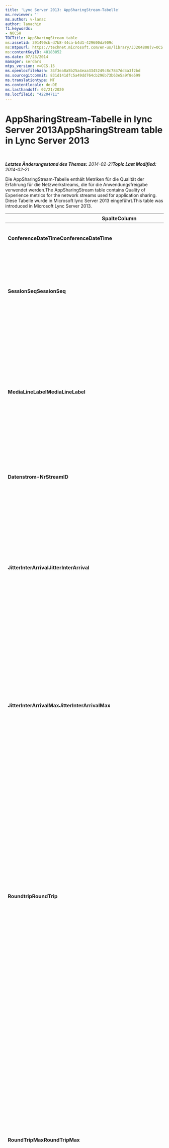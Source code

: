 ```yaml
---
title: 'Lync Server 2013: AppSharingStream-Tabelle'
ms.reviewer: ''
ms.author: v-lanac
author: lanachin
f1.keywords:
- NOCSH
TOCTitle: AppSharingStream table
ms:assetid: 391490cb-d7b8-44ca-b4d1-429600da909c
ms:mtpsurl: https://technet.microsoft.com/en-us/library/JJ204808(v=OCS.15)
ms:contentKeyID: 48183852
ms.date: 07/23/2014
manager: serdars
mtps_version: v=OCS.15
ms.openlocfilehash: 34f3ea8a5b25a4eaa3345249c8c7847dd4a3f2bd
ms.sourcegitcommit: 831d141dfc5a49dd764cb296b73b63e5a9f8e599
ms.translationtype: MT
ms.contentlocale: de-DE
ms.lasthandoff: 02/21/2020
ms.locfileid: "42204711"
---
```

<div data-xmlns="http://www.w3.org/1999/xhtml">

<div class="topic" data-xmlns="http://www.w3.org/1999/xhtml" data-msxsl="urn:schemas-microsoft-com:xslt" data-cs="https://msdn.microsoft.com/">

<div data-asp="https://msdn2.microsoft.com/asp">

# <a name="appsharingstream-table-in-lync-server-2013"></a><span data-ttu-id="58acc-102">AppSharingStream-Tabelle in lync Server 2013</span><span class="sxs-lookup"><span data-stu-id="58acc-102">AppSharingStream table in Lync Server 2013</span></span>

</div>

<div id="mainSection">

<div id="mainBody">

<span> </span>

<span data-ttu-id="58acc-103">_**Letztes Änderungsstand des Themas:** 2014-02-21_</span><span class="sxs-lookup"><span data-stu-id="58acc-103">_**Topic Last Modified:** 2014-02-21_</span></span>

<span data-ttu-id="58acc-104">Die AppSharingStream-Tabelle enthält Metriken für die Qualität der Erfahrung für die Netzwerkstreams, die für die Anwendungsfreigabe verwendet werden.</span><span class="sxs-lookup"><span data-stu-id="58acc-104">The AppSharingStream table contains Quality of Experience metrics for the network streams used for application sharing.</span></span> <span data-ttu-id="58acc-105">Diese Tabelle wurde in Microsoft lync Server 2013 eingeführt.</span><span class="sxs-lookup"><span data-stu-id="58acc-105">This table was introduced in Microsoft Lync Server 2013.</span></span>


<table>
<colgroup>
<col style="width: 25%" />
<col style="width: 25%" />
<col style="width: 25%" />
<col style="width: 25%" />
</colgroup>
<thead>
<tr class="header">
<th><span data-ttu-id="58acc-106"><strong>Spalte</strong></span><span class="sxs-lookup"><span data-stu-id="58acc-106"><strong>Column</strong></span></span></th>
<th><span data-ttu-id="58acc-107"><strong>Datentyp</strong></span><span class="sxs-lookup"><span data-stu-id="58acc-107"><strong>Data Type</strong></span></span></th>
<th><span data-ttu-id="58acc-108"><strong>Schlüssel/Index</strong></span><span class="sxs-lookup"><span data-stu-id="58acc-108"><strong>Key/Index</strong></span></span></th>
<th><span data-ttu-id="58acc-109"><strong>Details</strong></span><span class="sxs-lookup"><span data-stu-id="58acc-109"><strong>Details</strong></span></span></th>
</tr>
</thead>
<tbody>
<tr class="odd">
<td><p><span data-ttu-id="58acc-110"><strong>ConferenceDateTime</strong></span><span class="sxs-lookup"><span data-stu-id="58acc-110"><strong>ConferenceDateTime</strong></span></span></p></td>
<td><p><span data-ttu-id="58acc-111">dateTime</span><span class="sxs-lookup"><span data-stu-id="58acc-111">dateTime</span></span></p></td>
<td><p><span data-ttu-id="58acc-112">Primär, Fremd</span><span class="sxs-lookup"><span data-stu-id="58acc-112">Primary, Foreign</span></span></p></td>
<td><p><span data-ttu-id="58acc-113">Datum und Uhrzeit des Sitzungsbeginns.</span><span class="sxs-lookup"><span data-stu-id="58acc-113">Date and time that the session started.</span></span></p></td>
</tr>
<tr class="even">
<td><p><span data-ttu-id="58acc-114"><strong>SessionSeq</strong></span><span class="sxs-lookup"><span data-stu-id="58acc-114"><strong>SessionSeq</strong></span></span></p></td>
<td><p><span data-ttu-id="58acc-115">int</span><span class="sxs-lookup"><span data-stu-id="58acc-115">int</span></span></p></td>
<td><p><span data-ttu-id="58acc-116">Primary, Foreign</span><span class="sxs-lookup"><span data-stu-id="58acc-116">Primary, Foreign</span></span></p></td>
<td><p><span data-ttu-id="58acc-117">Sequenzielle ID, anhand der zwischen Sitzungen unterschieden wird, die an denselben Tag und zur derselben Uhrzeit gestartet wurden.</span><span class="sxs-lookup"><span data-stu-id="58acc-117">Sequential identifier used to distinguish between sessions that started on the same date and at the same time.</span></span></p></td>
</tr>
<tr class="odd">
<td><p><span data-ttu-id="58acc-118"><strong>MediaLineLabel</strong></span><span class="sxs-lookup"><span data-stu-id="58acc-118"><strong>MediaLineLabel</strong></span></span></p></td>
<td><p><span data-ttu-id="58acc-119">tinyint</span><span class="sxs-lookup"><span data-stu-id="58acc-119">tinyint</span></span></p></td>
<td><p><span data-ttu-id="58acc-120">Primär, Fremd</span><span class="sxs-lookup"><span data-stu-id="58acc-120">Primary, Foreign</span></span></p></td>
<td><p><span data-ttu-id="58acc-p102">Stellt den Videozeilentyp dar, der bei dem Anruf verwendet wurde. Gültige Werte sind:</span><span class="sxs-lookup"><span data-stu-id="58acc-p102">Represents the type of video line used in the call. Allowed values are:</span></span></p>
<ul>
<li><p><span data-ttu-id="58acc-123">0 – Audio</span><span class="sxs-lookup"><span data-stu-id="58acc-123">0 – Audio</span></span></p></li>
<li><p><span data-ttu-id="58acc-124">1 – Video</span><span class="sxs-lookup"><span data-stu-id="58acc-124">1 – Video</span></span></p></li>
<li><p><span data-ttu-id="58acc-125">2 -- Panoramavideo</span><span class="sxs-lookup"><span data-stu-id="58acc-125">2 – Panoramic video</span></span></p></li>
<li><p><span data-ttu-id="58acc-126">3 – Anwendungs-/Desktop Freigabe</span><span class="sxs-lookup"><span data-stu-id="58acc-126">3 –Application/Desktop Sharing</span></span></p></li>
</ul></td>
</tr>
<tr class="even">
<td><p><span data-ttu-id="58acc-127"><strong>Datenstrom-Nr</strong></span><span class="sxs-lookup"><span data-stu-id="58acc-127"><strong>StreamID</strong></span></span></p></td>
<td><p><span data-ttu-id="58acc-128">int</span><span class="sxs-lookup"><span data-stu-id="58acc-128">int</span></span></p></td>
<td><p><span data-ttu-id="58acc-129">Primary</span><span class="sxs-lookup"><span data-stu-id="58acc-129">Primary</span></span></p></td>
<td><p><span data-ttu-id="58acc-130">Eindeutige ID des Anwendungsfreigabe-Datenstroms.</span><span class="sxs-lookup"><span data-stu-id="58acc-130">Unique identifier of the application sharing stream.</span></span></p></td>
</tr>
<tr class="odd">
<td><p><span data-ttu-id="58acc-131"><strong>JitterInterArrival</strong></span><span class="sxs-lookup"><span data-stu-id="58acc-131"><strong>JitterInterArrival</strong></span></span></p></td>
<td><p><span data-ttu-id="58acc-132">int</span><span class="sxs-lookup"><span data-stu-id="58acc-132">int</span></span></p></td>
<td></td>
<td><p><span data-ttu-id="58acc-133">Der durchschnittliche Jitter, der zwischen dem Eintreffen von RTP-Paketen ermittelt wurde.</span><span class="sxs-lookup"><span data-stu-id="58acc-133">Average jitter detected between RTP packet arrivals.</span></span> <span data-ttu-id="58acc-134">(Jitter ist ein Maß für die &quot;Zittern&quot; eines Aufrufs.) Hohe Jitter-Werte werden normalerweise durch Überlastung oder einen überladenen Medienserver verursacht und führen zu verzerrten oder verlorenen Audiodaten.</span><span class="sxs-lookup"><span data-stu-id="58acc-134">(Jitter is a measure of the &quot;shakiness&quot; of a call.) High jitter values are typically caused by congestion or an overloaded media server, and result in distorted or lost audio.</span></span></p></td>
</tr>
<tr class="even">
<td><p><span data-ttu-id="58acc-135"><strong>JitterInterArrivalMax</strong></span><span class="sxs-lookup"><span data-stu-id="58acc-135"><strong>JitterInterArrivalMax</strong></span></span></p></td>
<td><p><span data-ttu-id="58acc-136">int</span><span class="sxs-lookup"><span data-stu-id="58acc-136">int</span></span></p></td>
<td></td>
<td><p><span data-ttu-id="58acc-137">Der maximale Jitter, der zwischen dem Eintreffen von RTP-Paketen ermittelt wurde.</span><span class="sxs-lookup"><span data-stu-id="58acc-137">Maximum jitter detected between RTP packet arrivals.</span></span> <span data-ttu-id="58acc-138">(Jitter ist ein Maß für die &quot;Zittern&quot; eines Aufrufs.) Hohe Jitter-Werte werden normalerweise durch Überlastung oder einen überladenen Medienserver verursacht und führen zu verzerrten oder verlorenen Audiodaten.</span><span class="sxs-lookup"><span data-stu-id="58acc-138">(Jitter is a measure of the &quot;shakiness&quot; of a call.) High jitter values are typically caused by congestion or an overloaded media server, and result in distorted or lost audio.</span></span></p></td>
</tr>
<tr class="odd">
<td><p><span data-ttu-id="58acc-139"><strong>Roundtrip</strong></span><span class="sxs-lookup"><span data-stu-id="58acc-139"><strong>RoundTrip</strong></span></span></p></td>
<td><p><span data-ttu-id="58acc-140">int</span><span class="sxs-lookup"><span data-stu-id="58acc-140">int</span></span></p></td>
<td></td>
<td><p><span data-ttu-id="58acc-p105">Die durchschnittliche Zeit (in Millisekunden), die ein RTP-Paket (Real-Time Transport-Protokoll) benötigt, um zu einem anderen Endpunkt und wieder zurück zu gelangen. Eine Roundtripzeit von 200 ms oder weniger gilt als akzeptable Qualität.</span><span class="sxs-lookup"><span data-stu-id="58acc-p105">Average amount of (in milliseconds) required for a Real-Time Transport Protocol packet to travel to another endpoint and then back. Round-trip times of 200 milliseconds or less are considered of acceptable quality.</span></span></p>
<p><span data-ttu-id="58acc-p106">Hohe Roundtripwerte können durch internationale Anrufweiterleitung, eine falsche Routing konfiguration oder einen überlasteten Medienserver verursacht werden. Sie führen zu Problemen bei bidirektionalen Echtzeit-Audiounterhaltungen.</span><span class="sxs-lookup"><span data-stu-id="58acc-p106">High round-trip values can be caused by international call routing; a routing misconfiguration; or an overloaded media server. High round-trip times result in difficulties with two-way, real-time audio conversations.</span></span></p></td>
</tr>
<tr class="even">
<td><p><span data-ttu-id="58acc-145"><strong>RoundTripMax</strong></span><span class="sxs-lookup"><span data-stu-id="58acc-145"><strong>RoundTripMax</strong></span></span></p></td>
<td><p><span data-ttu-id="58acc-146">int</span><span class="sxs-lookup"><span data-stu-id="58acc-146">int</span></span></p></td>
<td></td>
<td><p><span data-ttu-id="58acc-p107">Die maximale Zeit (in Millisekunden), die ein RTP-Paket (Real-Time Transport Protocol) benötigt, um zu einem anderen Endpunkt und wieder zurück zu gelangen. Eine Roundtripzeit von 200 ms oder weniger gilt als akzeptable Qualität.</span><span class="sxs-lookup"><span data-stu-id="58acc-p107">Maximum amount of (in milliseconds) required for a Real-Time Transport Protocol packet to travel to another endpoint and then back. Round-trip times of 200 milliseconds or less are considered of acceptable quality.</span></span></p>
<p><span data-ttu-id="58acc-p108">Hohe Roundtripwerte können durch internationale Anrufweiterleitung, eine falsche Routingkonfiguration oder einen überlasteten Medienserver verursacht werden. Sie führen zu Problemen bei bidirektionalen Echtzeit-Audiounterhaltungen.</span><span class="sxs-lookup"><span data-stu-id="58acc-p108">High round-trip values can be caused by international call routing; a routing misconfiguration; or an overloaded media server. High round-trip times result in difficulties with two-way, real-time audio conversations.</span></span></p></td>
</tr>
<tr class="odd">
<td><p><span data-ttu-id="58acc-151"><strong>PacketLossRate</strong></span><span class="sxs-lookup"><span data-stu-id="58acc-151"><strong>PacketLossRate</strong></span></span></p></td>
<td><p><span data-ttu-id="58acc-152">Gleitkommazahl</span><span class="sxs-lookup"><span data-stu-id="58acc-152">float</span></span></p></td>
<td></td>
<td><p><span data-ttu-id="58acc-p109">Die durchschnittliche Rate an RTP-Paketverlusten (Real-Time Transport-Protokoll; ein Protokoll für die Übertragung von Audio und Video über das Internet). Zu Paketverlusten kommt es, wenn RTP-Pakete ihr Ziel nicht erreichen. Hohe Verlustraten werden allgemein durch Überlastung, zu geringe Bandbreite, Funknetzüberlastung oder -interferenzen oder durch einen überlasteten Medienserver verursacht. Paketverluste führen in der Regel zu verzerrter oder unterbrochener Sprachübertragung.</span><span class="sxs-lookup"><span data-stu-id="58acc-p109">Average rate of Real-Time Transport Protocol (RTP) packet loss. (Packet loss occurs when RTP packets, a protocol used for transmitting audio and video across the Internet, failed to reach their destination.) High loss rates are generally caused by congestion; lack of bandwidth; wireless congestion or interference; or an overloaded media server. Packet loss typically results in distorted or lost audio.</span></span></p></td>
</tr>
<tr class="even">
<td><p><span data-ttu-id="58acc-156"><strong>PacketLossRateMax</strong></span><span class="sxs-lookup"><span data-stu-id="58acc-156"><strong>PacketLossRateMax</strong></span></span></p></td>
<td><p><span data-ttu-id="58acc-157">Gleitkommazahl</span><span class="sxs-lookup"><span data-stu-id="58acc-157">float</span></span></p></td>
<td></td>
<td><p><span data-ttu-id="58acc-p110">Die maximale Rate an RTP-Paketverlusten (Real-Time Transport-Protokoll). Zu Paketverlusten kommt es, wenn RTP-Pakete ihr Ziel nicht erreichen. Hohe Verlustraten werden allgemein durch Überlastung, zu geringe Bandbreite, Funknetzüberlastung oder -interferenzen oder durch einen überlasteten Medienserver verursacht. Paketverluste führen in der Regel zu verzerrter oder unterbrochener Sprachübertragung.</span><span class="sxs-lookup"><span data-stu-id="58acc-p110">Maximum rate of Real-Time Transport Protocol (RTP) packet loss. (Packet loss occurs when RTP packets, a protocol used for transmitting audio and video across the Internet, failed to reach their destination.) High loss rates are generally caused by congestion; lack of bandwidth; wireless congestion or interference; or an overloaded media server. Packet loss typically results in distorted or lost audio.</span></span></p></td>
</tr>
<tr class="odd">
<td><p><span data-ttu-id="58acc-161"><strong>PacketUtilization</strong></span><span class="sxs-lookup"><span data-stu-id="58acc-161"><strong>PacketUtilization</strong></span></span></p></td>
<td><p><span data-ttu-id="58acc-162">int</span><span class="sxs-lookup"><span data-stu-id="58acc-162">int</span></span></p></td>
<td></td>
<td><p><span data-ttu-id="58acc-163">Die Anzahl der gesendeten Pakete.</span><span class="sxs-lookup"><span data-stu-id="58acc-163">Number of packets sent.</span></span></p></td>
</tr>
<tr class="even">
<td><p><span data-ttu-id="58acc-164"><strong>Bandbreite</strong></span><span class="sxs-lookup"><span data-stu-id="58acc-164"><strong>BandwidthEst</strong></span></span></p></td>
<td><p><span data-ttu-id="58acc-165">int</span><span class="sxs-lookup"><span data-stu-id="58acc-165">int</span></span></p></td>
<td></td>
<td><p><span data-ttu-id="58acc-p111">Die geschätzte unidirektionale Bandbreite, die am Ende der Sitzung verfügbar ist (in Bits pro Sekunde).</span><span class="sxs-lookup"><span data-stu-id="58acc-p111">Estimated one-way bandwidth available at the end of the session. Reported in bits per second.</span></span></p></td>
</tr>
<tr class="odd">
<td><p><span data-ttu-id="58acc-168"><strong>AppSharingPayloadDescription</strong></span><span class="sxs-lookup"><span data-stu-id="58acc-168"><strong>AppSharingPayloadDescription</strong></span></span></p></td>
<td><p><span data-ttu-id="58acc-169">int</span><span class="sxs-lookup"><span data-stu-id="58acc-169">int</span></span></p></td>
<td></td>
<td><p><span data-ttu-id="58acc-170">Beschreibung der Anwendungsfreigabe-Nutzlast.</span><span class="sxs-lookup"><span data-stu-id="58acc-170">Description of the application sharing payload.</span></span></p></td>
</tr>
<tr class="even">
<td><p><span data-ttu-id="58acc-171"><strong>RelativeOneWayTotal</strong></span><span class="sxs-lookup"><span data-stu-id="58acc-171"><strong>RelativeOneWayTotal</strong></span></span></p></td>
<td><p><span data-ttu-id="58acc-172">Gleitkommazahl</span><span class="sxs-lookup"><span data-stu-id="58acc-172">float</span></span></p></td>
<td></td>
<td><p><span data-ttu-id="58acc-p112">Gesamter Umfang der unidirektionalen Latenz. Die relative unidirektionale Latenz misst die Verzögerung zwischen Client und Server.</span><span class="sxs-lookup"><span data-stu-id="58acc-p112">Total amount of one-way latency. Relative one-way latency measures the delay between the client and the server.</span></span></p></td>
</tr>
<tr class="odd">
<td><p><span data-ttu-id="58acc-175"><strong>RelativeOneWayAverage</strong></span><span class="sxs-lookup"><span data-stu-id="58acc-175"><strong>RelativeOneWayAverage</strong></span></span></p></td>
<td><p><span data-ttu-id="58acc-176">Gleitkommazahl</span><span class="sxs-lookup"><span data-stu-id="58acc-176">float</span></span></p></td>
<td></td>
<td><p><span data-ttu-id="58acc-p113">Durchschnittlicher Umfang der unidirektionalen Latenz. Die relative unidirektionale Latenz misst die Verzögerung zwischen Client und Server.</span><span class="sxs-lookup"><span data-stu-id="58acc-p113">Average amount of one-way latency. Relative one-way latency measures the delay between the client and the server.</span></span></p></td>
</tr>
<tr class="even">
<td><p><span data-ttu-id="58acc-179"><strong>RelativeOneWayMax</strong></span><span class="sxs-lookup"><span data-stu-id="58acc-179"><strong>RelativeOneWayMax</strong></span></span></p></td>
<td><p><span data-ttu-id="58acc-180">Gleitkommazahl</span><span class="sxs-lookup"><span data-stu-id="58acc-180">float</span></span></p></td>
<td></td>
<td><p><span data-ttu-id="58acc-p114">Maximaler Umfang der unidirektionalen Latenz. Die relative unidirektionale Latenz misst die Verzögerung zwischen Client und Server.</span><span class="sxs-lookup"><span data-stu-id="58acc-p114">Maximum amount of one-way latency. Relative one-way latency measures the delay between the client and the server.</span></span></p></td>
</tr>
<tr class="odd">
<td><p><span data-ttu-id="58acc-183"><strong>RelativeOneWayBurstOccurrences</strong></span><span class="sxs-lookup"><span data-stu-id="58acc-183"><strong>RelativeOneWayBurstOccurrences</strong></span></span></p></td>
<td><p><span data-ttu-id="58acc-184">int</span><span class="sxs-lookup"><span data-stu-id="58acc-184">int</span></span></p></td>
<td></td>
<td><p><span data-ttu-id="58acc-p115">Undirektionale Burstvorkommen insgesamt. Eine Übertragung mit Bursts ist eine Übertragung, bei der Daten in unvorhersehbaren Datenblöcken anstatt in einem regelmäßigen Datenstrom übertragen werden. Diese Metrik misst den Datenfluss zwischen dem Client und dem Server.</span><span class="sxs-lookup"><span data-stu-id="58acc-p115">Total one-way burst occurrences. A “bursty” transmission is a transmission where data flows in unpredictable bursts as opposed to a steady stream. This metric measures data flow between the client and the server.</span></span></p></td>
</tr>
<tr class="even">
<td><p><span data-ttu-id="58acc-188"><strong>RelativeOneWayBurstDensity</strong></span><span class="sxs-lookup"><span data-stu-id="58acc-188"><strong>RelativeOneWayBurstDensity</strong></span></span></p></td>
<td><p><span data-ttu-id="58acc-189">Gleitkommazahl</span><span class="sxs-lookup"><span data-stu-id="58acc-189">float</span></span></p></td>
<td></td>
<td><p><span data-ttu-id="58acc-p116">Undirektionale Burstdichte insgesamt. Eine Übertragung mit Bursts ist eine Übertragung, bei der Daten in unvorhersehbaren Datenblöcken anstatt in einem regelmäßigen Datenstrom übertragen werden. Diese Metrik misst den Datenfluss zwischen dem Client und dem Server.</span><span class="sxs-lookup"><span data-stu-id="58acc-p116">Total one-way burst density. A “bursty” transmission is a transmission where data flows in unpredictable bursts as opposed to a steady stream. This metric measures data flow between the client and the server.</span></span></p></td>
</tr>
<tr class="odd">
<td><p><span data-ttu-id="58acc-193"><strong>RelativeOneWayBurstDuration</strong></span><span class="sxs-lookup"><span data-stu-id="58acc-193"><strong>RelativeOneWayBurstDuration</strong></span></span></p></td>
<td><p><span data-ttu-id="58acc-194">Gleitkommazahl</span><span class="sxs-lookup"><span data-stu-id="58acc-194">float</span></span></p></td>
<td></td>
<td><p><span data-ttu-id="58acc-p117">Undirektionale Burstdauer insgesamt. Eine Übertragung mit Bursts ist eine Übertragung, bei der Daten in unvorhersehbaren Datenblöcken anstatt in einem regelmäßigen Datenstrom übertragen werden. Diese Metrik misst den Datenfluss zwischen dem Client und dem Server.</span><span class="sxs-lookup"><span data-stu-id="58acc-p117">Total one-way burst duration. A “bursty” transmission is a transmission where data flows in unpredictable bursts as opposed to a steady stream. This metric measures data flow between the client and the server.</span></span></p></td>
</tr>
<tr class="even">
<td><p><span data-ttu-id="58acc-198"><strong>RelativeOneWayGapOccurrences</strong></span><span class="sxs-lookup"><span data-stu-id="58acc-198"><strong>RelativeOneWayGapOccurrences</strong></span></span></p></td>
<td><p><span data-ttu-id="58acc-199">int</span><span class="sxs-lookup"><span data-stu-id="58acc-199">int</span></span></p></td>
<td></td>
<td><p><span data-ttu-id="58acc-p118">Undirektionale Lückenvorkommen insgesamt. Eine Übertragung mit Bursts ist eine Übertragung, bei der Daten in unvorhersehbaren Datenblöcken anstatt in einem regelmäßigen Datenstrom übertragen werden. Die Lücken kennzeichnen die Verzögerungen zwischen diesen Bursts. Diese Metrik misst den Datenfluss zwischen dem Client und dem Server.</span><span class="sxs-lookup"><span data-stu-id="58acc-p118">Total one-way gap occurrences. A “bursty” transmission is a transmission where data flows in unpredictable bursts as opposed to a steady stream; gaps indicate delays between these bursts. This metric measures data flow between the client and the server.</span></span></p></td>
</tr>
<tr class="odd">
<td><p><span data-ttu-id="58acc-203"><strong>RelativeOneWayGapDensity</strong></span><span class="sxs-lookup"><span data-stu-id="58acc-203"><strong>RelativeOneWayGapDensity</strong></span></span></p></td>
<td><p><span data-ttu-id="58acc-204">Gleitkommazahl</span><span class="sxs-lookup"><span data-stu-id="58acc-204">float</span></span></p></td>
<td></td>
<td><p><span data-ttu-id="58acc-p119">Undirektionale Lückendichte insgesamt. Eine Übertragung mit Bursts ist eine Übertragung, bei der Daten in unvorhersehbaren Datenblöcken anstatt in einem regelmäßigen Datenstrom übertragen werden. Die Lücken kennzeichnen die Verzögerungen zwischen diesen Bursts. Diese Metrik misst den Datenfluss zwischen dem Client und dem Server.</span><span class="sxs-lookup"><span data-stu-id="58acc-p119">Total one-way gap density. A “bursty” transmission is a transmission where data flows in unpredictable bursts as opposed to a steady stream; gaps indicate delays between these bursts. This metric measures data flow between the client and the server.</span></span></p></td>
</tr>
<tr class="even">
<td><p><span data-ttu-id="58acc-208"><strong>RelativeOneWayGapDuration</strong></span><span class="sxs-lookup"><span data-stu-id="58acc-208"><strong>RelativeOneWayGapDuration</strong></span></span></p></td>
<td><p><span data-ttu-id="58acc-209">Gleitkommazahl</span><span class="sxs-lookup"><span data-stu-id="58acc-209">float</span></span></p></td>
<td></td>
<td><p><span data-ttu-id="58acc-p120">Undirektionale Lückendauer insgesamt. Eine Übertragung mit Bursts ist eine Übertragung, bei der Daten in unvorhersehbaren Datenblöcken anstatt in einem regelmäßigen Datenstrom übertragen werden. Die Lücken kennzeichnen die Verzögerungen zwischen diesen Bursts. Diese Metrik misst den Datenfluss zwischen dem Client und dem Server.</span><span class="sxs-lookup"><span data-stu-id="58acc-p120">Total one-way gap duration. A “bursty” transmission is a transmission where data flows in unpredictable bursts as opposed to a steady stream; gaps indicate delays between these bursts. This metric measures data flow between the client and the server.</span></span></p></td>
</tr>
<tr class="odd">
<td><p><span data-ttu-id="58acc-213"><strong>ApplicationSharingType</strong></span><span class="sxs-lookup"><span data-stu-id="58acc-213"><strong>ApplicationSharingType</strong></span></span></p></td>
<td><p><span data-ttu-id="58acc-214">varChar (256)</span><span class="sxs-lookup"><span data-stu-id="58acc-214">varChar(256)</span></span></p></td>
<td></td>
<td><p><span data-ttu-id="58acc-215">Anwendungsrolle (Freigebender Benutzer oder Betrachter) und Inhaltstyp.</span><span class="sxs-lookup"><span data-stu-id="58acc-215">Application role (Sharer or Viewer) and content type.</span></span></p></td>
</tr>
<tr class="even">
<td><p><span data-ttu-id="58acc-216"><strong>RDPTileProcessingLatencyTotal</strong></span><span class="sxs-lookup"><span data-stu-id="58acc-216"><strong>RDPTileProcessingLatencyTotal</strong></span></span></p></td>
<td><p><span data-ttu-id="58acc-217">Gleitkommazahl</span><span class="sxs-lookup"><span data-stu-id="58acc-217">float</span></span></p></td>
<td></td>
<td><p><span data-ttu-id="58acc-p121">Gesamte Verarbeitungszeit für Remotedesktopprotokoll-Kacheln (RDP). Je höher der Gesamtwert, desto länger die Verzögerung bei der Wiedergabe.</span><span class="sxs-lookup"><span data-stu-id="58acc-p121">Total processing time for remote desktop protocol (RDP) tiles. A higher total equates to a longer delay in the viewing experience.</span></span></p></td>
</tr>
<tr class="odd">
<td><p><span data-ttu-id="58acc-220"><strong>RDPTileProcessingLatencyAverage</strong></span><span class="sxs-lookup"><span data-stu-id="58acc-220"><strong>RDPTileProcessingLatencyAverage</strong></span></span></p></td>
<td><p><span data-ttu-id="58acc-221">Gleitkommazahl</span><span class="sxs-lookup"><span data-stu-id="58acc-221">float</span></span></p></td>
<td></td>
<td><p><span data-ttu-id="58acc-p122">Durchschnittliche Verarbeitungszeit für Remotedesktopprotokoll-Kacheln (RDP). Je höher der Gesamtwert, desto länger die Verzögerung bei der Wiedergabe.</span><span class="sxs-lookup"><span data-stu-id="58acc-p122">Average processing time for remote desktop protocol (RDP) tiles. A higher total equates to a longer delay in the viewing experience.</span></span></p></td>
</tr>
<tr class="even">
<td><p><span data-ttu-id="58acc-224"><strong>RDPTileProcessingLatencyMax</strong></span><span class="sxs-lookup"><span data-stu-id="58acc-224"><strong>RDPTileProcessingLatencyMax</strong></span></span></p></td>
<td><p><span data-ttu-id="58acc-225">Gleitkommazahl</span><span class="sxs-lookup"><span data-stu-id="58acc-225">float</span></span></p></td>
<td></td>
<td><p><span data-ttu-id="58acc-p123">Maximale Verarbeitungszeit für Remotedesktopprotokoll-Kacheln (RDP). Je höher der Gesamtwert, desto länger die Verzögerung bei der Wiedergabe.</span><span class="sxs-lookup"><span data-stu-id="58acc-p123">Maximum processing time for remote desktop protocol (RDP) tiles. A higher total equates to a longer delay in the viewing experience.</span></span></p></td>
</tr>
<tr class="odd">
<td><p><span data-ttu-id="58acc-228"><strong>RDPTileProcessingLatencyBurstOccurrences</strong></span><span class="sxs-lookup"><span data-stu-id="58acc-228"><strong>RDPTileProcessingLatencyBurstOccurrences</strong></span></span></p></td>
<td><p><span data-ttu-id="58acc-229">int</span><span class="sxs-lookup"><span data-stu-id="58acc-229">int</span></span></p></td>
<td></td>
<td><p><span data-ttu-id="58acc-p124">Burstvorkommen in der Verarbeitungszeit für Remotedesktopprotokoll-Kacheln (RDP). Eine Übertragung mit Bursts ist eine Übertragung, bei der Daten in unvorhersehbaren Datenblöcken anstatt in einem regelmäßigen Datenstrom übertragen werden.</span><span class="sxs-lookup"><span data-stu-id="58acc-p124">Burst occurrences in the processing time for remote desktop protocol (RDP) tiles. A “bursty” transmission is a transmission where data flows in unpredictable bursts as opposed to a steady stream.</span></span></p></td>
</tr>
<tr class="even">
<td><p><span data-ttu-id="58acc-232"><strong>RDPTileProcessingLatencyBurstDensity</strong></span><span class="sxs-lookup"><span data-stu-id="58acc-232"><strong>RDPTileProcessingLatencyBurstDensity</strong></span></span></p></td>
<td><p><span data-ttu-id="58acc-233">Gleitkommazahl</span><span class="sxs-lookup"><span data-stu-id="58acc-233">float</span></span></p></td>
<td></td>
<td><p><span data-ttu-id="58acc-p125">Burstdichte in der Verarbeitungszeit für Remotedesktopprotokoll-Kacheln (RDP). Eine Übertragung mit Bursts ist eine Übertragung, bei der Daten in unvorhersehbaren Datenblöcken anstatt in einem regelmäßigen Datenstrom übertragen werden.</span><span class="sxs-lookup"><span data-stu-id="58acc-p125">Burst density in the processing time for remote desktop protocol (RDP) tiles. A “bursty” transmission is a transmission where data flows in unpredictable bursts as opposed to a steady stream.</span></span></p></td>
</tr>
<tr class="odd">
<td><p><span data-ttu-id="58acc-236"><strong>RDPTileProcessingLatencyBurstDuration</strong></span><span class="sxs-lookup"><span data-stu-id="58acc-236"><strong>RDPTileProcessingLatencyBurstDuration</strong></span></span></p></td>
<td><p><span data-ttu-id="58acc-237">Gleitkommazahl</span><span class="sxs-lookup"><span data-stu-id="58acc-237">float</span></span></p></td>
<td></td>
<td><p><span data-ttu-id="58acc-p126">Burstdauer in der Verarbeitungszeit für Remotedesktopprotokoll-Kacheln (RDP). Eine Übertragung mit Bursts ist eine Übertragung, bei der Daten in unvorhersehbaren Datenblöcken anstatt in einem regelmäßigen Datenstrom übertragen werden.</span><span class="sxs-lookup"><span data-stu-id="58acc-p126">Burst duration in the processing time for remote desktop protocol (RDP) tiles. A “bursty” transmission is a transmission where data flows in unpredictable bursts as opposed to a steady stream.</span></span></p></td>
</tr>
<tr class="even">
<td><p><span data-ttu-id="58acc-240"><strong>RDPTileProcessingLatencyGapOccurrences</strong></span><span class="sxs-lookup"><span data-stu-id="58acc-240"><strong>RDPTileProcessingLatencyGapOccurrences</strong></span></span></p></td>
<td><p><span data-ttu-id="58acc-241">int</span><span class="sxs-lookup"><span data-stu-id="58acc-241">int</span></span></p></td>
<td></td>
<td><p><span data-ttu-id="58acc-242">Lückenvorkommen in der Verarbeitungszeit für Remotedesktopprotokoll-Kacheln (RDP).</span><span class="sxs-lookup"><span data-stu-id="58acc-242">Gap occurrences in the processing time for remote desktop protocol (RDP) tiles.</span></span></p></td>
</tr>
<tr class="odd">
<td><p><span data-ttu-id="58acc-243"><strong>RDPTileProcessingLatencyGapDensity</strong></span><span class="sxs-lookup"><span data-stu-id="58acc-243"><strong>RDPTileProcessingLatencyGapDensity</strong></span></span></p></td>
<td><p><span data-ttu-id="58acc-244">Gleitkommazahl</span><span class="sxs-lookup"><span data-stu-id="58acc-244">float</span></span></p></td>
<td></td>
<td><p><span data-ttu-id="58acc-p127">Lückendichte in der Verarbeitungszeit für Remotedesktopprotokoll-Kacheln (RDP). Je geringer die Lückendichte, desto besser das Wiedergabeerlebnis.</span><span class="sxs-lookup"><span data-stu-id="58acc-p127">Gap density in the processing time for remote desktop protocol (RDP) tiles. Low gap density equates to a better viewing experience.</span></span></p></td>
</tr>
<tr class="even">
<td><p><span data-ttu-id="58acc-247"><strong>RDPTileProcessingLatencyGapDuration</strong></span><span class="sxs-lookup"><span data-stu-id="58acc-247"><strong>RDPTileProcessingLatencyGapDuration</strong></span></span></p></td>
<td><p><span data-ttu-id="58acc-248">Gleitkommazahl</span><span class="sxs-lookup"><span data-stu-id="58acc-248">float</span></span></p></td>
<td></td>
<td><p><span data-ttu-id="58acc-p128">Lückendauer in der Verarbeitungszeit für Remotedesktopprotokoll-Kacheln (RDP). Je kürzer die Lückendauer, desto besser das Wiedergabeerlebnis.</span><span class="sxs-lookup"><span data-stu-id="58acc-p128">Gap duration in the processing time for remote desktop protocol (RDP) tiles. Short gap durations equate to a better viewing experience.</span></span></p></td>
</tr>
<tr class="odd">
<td><p><span data-ttu-id="58acc-251"><strong>CaptureTileRateTotal</strong></span><span class="sxs-lookup"><span data-stu-id="58acc-251"><strong>CaptureTileRateTotal</strong></span></span></p></td>
<td><p><span data-ttu-id="58acc-252">Gleitkommazahl</span><span class="sxs-lookup"><span data-stu-id="58acc-252">float</span></span></p></td>
<td></td>
<td><p><span data-ttu-id="58acc-253">Gesamtrate der aufgezeichneten Kacheln (in Kacheln pro Sekunde).</span><span class="sxs-lookup"><span data-stu-id="58acc-253">Total rate of captured tiles (in tiles per second).</span></span></p></td>
</tr>
<tr class="even">
<td><p><span data-ttu-id="58acc-254"><strong>CaptureTileRateAverage</strong></span><span class="sxs-lookup"><span data-stu-id="58acc-254"><strong>CaptureTileRateAverage</strong></span></span></p></td>
<td><p><span data-ttu-id="58acc-255">Gleitkommazahl</span><span class="sxs-lookup"><span data-stu-id="58acc-255">float</span></span></p></td>
<td></td>
<td><p><span data-ttu-id="58acc-256">Durchschnittliche Rate der aufgezeichneten Kacheln (in Kacheln pro Sekunde).</span><span class="sxs-lookup"><span data-stu-id="58acc-256">Average rate of captured tiles (in tiles per second).</span></span></p></td>
</tr>
<tr class="odd">
<td><p><span data-ttu-id="58acc-257"><strong>CaptureTileRateMax</strong></span><span class="sxs-lookup"><span data-stu-id="58acc-257"><strong>CaptureTileRateMax</strong></span></span></p></td>
<td><p><span data-ttu-id="58acc-258">Gleitkommazahl</span><span class="sxs-lookup"><span data-stu-id="58acc-258">float</span></span></p></td>
<td></td>
<td><p><span data-ttu-id="58acc-259">Maximale Rate der aufgezeichneten Kacheln (in Kacheln pro Sekunde).</span><span class="sxs-lookup"><span data-stu-id="58acc-259">Maximum rate of captured tiles (in tiles per second).</span></span></p></td>
</tr>
<tr class="even">
<td><p><span data-ttu-id="58acc-260"><strong>CaptureTileRateBurstOccurrences</strong></span><span class="sxs-lookup"><span data-stu-id="58acc-260"><strong>CaptureTileRateBurstOccurrences</strong></span></span></p></td>
<td><p><span data-ttu-id="58acc-261">int</span><span class="sxs-lookup"><span data-stu-id="58acc-261">in t</span></span></p></td>
<td></td>
<td><p><span data-ttu-id="58acc-262">Burstvorkommen in der Rate der aufgezeichneten Kacheln (in Kacheln pro Sekunde).</span><span class="sxs-lookup"><span data-stu-id="58acc-262">Burst occurrences in the rate of captured tiles (in tiles per second).</span></span></p></td>
</tr>
<tr class="odd">
<td><p><span data-ttu-id="58acc-263"><strong>CaptureTileRateBurstDensity</strong></span><span class="sxs-lookup"><span data-stu-id="58acc-263"><strong>CaptureTileRateBurstDensity</strong></span></span></p></td>
<td><p><span data-ttu-id="58acc-264">Gleitkommazahl</span><span class="sxs-lookup"><span data-stu-id="58acc-264">float</span></span></p></td>
<td></td>
<td><p><span data-ttu-id="58acc-265">Burstdichte in der Rate der aufgezeichneten Kacheln (in Kacheln pro Sekunde).</span><span class="sxs-lookup"><span data-stu-id="58acc-265">Burst density in the rate of captured tiles (in tiles per second).</span></span></p></td>
</tr>
<tr class="even">
<td><p><span data-ttu-id="58acc-266"><strong>CaptureTileRateBurstDuration</strong></span><span class="sxs-lookup"><span data-stu-id="58acc-266"><strong>CaptureTileRateBurstDuration</strong></span></span></p></td>
<td><p><span data-ttu-id="58acc-267">Gleitkommazahl</span><span class="sxs-lookup"><span data-stu-id="58acc-267">float</span></span></p></td>
<td></td>
<td><p><span data-ttu-id="58acc-268">Burstdauer in der Rate der aufgezeichneten Kacheln (in Kacheln pro Sekunde).</span><span class="sxs-lookup"><span data-stu-id="58acc-268">Burst duration in the rate of captured tiles (in tiles per second).</span></span></p></td>
</tr>
<tr class="odd">
<td><p><span data-ttu-id="58acc-269"><strong>CaptureTileRateGapOccurrences</strong></span><span class="sxs-lookup"><span data-stu-id="58acc-269"><strong>CaptureTileRateGapOccurrences</strong></span></span></p></td>
<td><p><span data-ttu-id="58acc-270">int</span><span class="sxs-lookup"><span data-stu-id="58acc-270">int</span></span></p></td>
<td></td>
<td><p><span data-ttu-id="58acc-271">Lückenvorkommen in der Rate der aufgezeichneten Kacheln (in Kacheln pro Sekunde).</span><span class="sxs-lookup"><span data-stu-id="58acc-271">Gap occurrences in the rate of captured tiles (in tiles per second).</span></span></p></td>
</tr>
<tr class="even">
<td><p><span data-ttu-id="58acc-272"><strong>CaptureTileRateGapDensity</strong></span><span class="sxs-lookup"><span data-stu-id="58acc-272"><strong>CaptureTileRateGapDensity</strong></span></span></p></td>
<td><p><span data-ttu-id="58acc-273">Gleitkommazahl</span><span class="sxs-lookup"><span data-stu-id="58acc-273">float</span></span></p></td>
<td></td>
<td><p><span data-ttu-id="58acc-274">Lückendichte in der Rate der aufgezeichneten Kacheln (in Kacheln pro Sekunde).</span><span class="sxs-lookup"><span data-stu-id="58acc-274">Gap density in the rate of captured tiles (in tiles per second).</span></span></p></td>
</tr>
<tr class="odd">
<td><p><span data-ttu-id="58acc-275"><strong>CaptureTileRateGapDuration</strong></span><span class="sxs-lookup"><span data-stu-id="58acc-275"><strong>CaptureTileRateGapDuration</strong></span></span></p></td>
<td><p><span data-ttu-id="58acc-276">Gleitkommazahl</span><span class="sxs-lookup"><span data-stu-id="58acc-276">float</span></span></p></td>
<td></td>
<td><p><span data-ttu-id="58acc-277">Lückendauer in der Rate der aufgezeichneten Kacheln (in Kacheln pro Sekunde).</span><span class="sxs-lookup"><span data-stu-id="58acc-277">Gap duration in the rate of captured tiles (in tiles per second).</span></span></p></td>
</tr>
<tr class="even">
<td><p><span data-ttu-id="58acc-278"><strong>SpoiledTilePercentTotal</strong></span><span class="sxs-lookup"><span data-stu-id="58acc-278"><strong>SpoiledTilePercentTotal</strong></span></span></p></td>
<td><p><span data-ttu-id="58acc-279">Gleitkommazahl</span><span class="sxs-lookup"><span data-stu-id="58acc-279">float</span></span></p></td>
<td></td>
<td><p><span data-ttu-id="58acc-280">Gesamtprozentsatz des Inhalts, der nicht angezeigt, sondern stattdessen verworfen und durch aktuellen Inhalt überschrieben wurde.</span><span class="sxs-lookup"><span data-stu-id="58acc-280">Total percentage of the content that did not reach the viewer but was instead discarded and overwritten by fresh content.</span></span></p></td>
</tr>
<tr class="odd">
<td><p><span data-ttu-id="58acc-281"><strong>SpoiledTilePercentAverage</strong></span><span class="sxs-lookup"><span data-stu-id="58acc-281"><strong>SpoiledTilePercentAverage</strong></span></span></p></td>
<td><p><span data-ttu-id="58acc-282">Gleitkommazahl</span><span class="sxs-lookup"><span data-stu-id="58acc-282">float</span></span></p></td>
<td></td>
<td><p><span data-ttu-id="58acc-283">Durchschnittlicher Prozentsatz des Inhalts, der nicht angezeigt, sondern stattdessen verworfen und durch aktuellen Inhalt überschrieben wurde.</span><span class="sxs-lookup"><span data-stu-id="58acc-283">Average percentage of the content that did not reach the viewer but was instead discarded and overwritten by fresh content.</span></span></p></td>
</tr>
<tr class="even">
<td><p><span data-ttu-id="58acc-284"><strong>SpoiledTilePercentMax</strong></span><span class="sxs-lookup"><span data-stu-id="58acc-284"><strong>SpoiledTilePercentMax</strong></span></span></p></td>
<td><p><span data-ttu-id="58acc-285">Gleitkommazahl</span><span class="sxs-lookup"><span data-stu-id="58acc-285">float</span></span></p></td>
<td></td>
<td><p><span data-ttu-id="58acc-286">Maximaler Prozentsatz des Inhalts, der nicht angezeigt, sondern stattdessen verworfen und durch aktuellen Inhalt überschrieben wurde.</span><span class="sxs-lookup"><span data-stu-id="58acc-286">Maximum percentage of the content that did not reach the viewer but was instead discarded and overwritten by fresh content.</span></span></p></td>
</tr>
<tr class="odd">
<td><p><span data-ttu-id="58acc-287"><strong>SpoiledTilePercentBurstOccurrences</strong></span><span class="sxs-lookup"><span data-stu-id="58acc-287"><strong>SpoiledTilePercentBurstOccurrences</strong></span></span></p></td>
<td><p><span data-ttu-id="58acc-288">int</span><span class="sxs-lookup"><span data-stu-id="58acc-288">int</span></span></p></td>
<td></td>
<td><p><span data-ttu-id="58acc-289">Burstvorkommen für den Inhalt, der nicht angezeigt, sondern stattdessen verworfen und durch aktuellen Inhalt überschrieben wurde.</span><span class="sxs-lookup"><span data-stu-id="58acc-289">Burst occurrences for the content that did not reach the viewer but was instead discarded and overwritten by fresh content.</span></span></p></td>
</tr>
<tr class="even">
<td><p><span data-ttu-id="58acc-290"><strong>SpoiledTilePercentBurstDensity</strong></span><span class="sxs-lookup"><span data-stu-id="58acc-290"><strong>SpoiledTilePercentBurstDensity</strong></span></span></p></td>
<td><p><span data-ttu-id="58acc-291">Gleitkommazahl</span><span class="sxs-lookup"><span data-stu-id="58acc-291">float</span></span></p></td>
<td></td>
<td><p><span data-ttu-id="58acc-292">Burstdichte für den Inhalt, der nicht angezeigt, sondern stattdessen verworfen und durch neuen Inhalt überschrieben wurde.</span><span class="sxs-lookup"><span data-stu-id="58acc-292">Burst density for the content that did not reach the viewer but was instead discarded and overwritten by fresh content.</span></span></p></td>
</tr>
<tr class="odd">
<td><p><span data-ttu-id="58acc-293"><strong>SpoiledTilePercentBurstDuration</strong></span><span class="sxs-lookup"><span data-stu-id="58acc-293"><strong>SpoiledTilePercentBurstDuration</strong></span></span></p></td>
<td><p><span data-ttu-id="58acc-294">Gleitkommazahl</span><span class="sxs-lookup"><span data-stu-id="58acc-294">float</span></span></p></td>
<td></td>
<td><p><span data-ttu-id="58acc-295">Burstdauer für den Inhalt, der nicht angezeigt, sondern stattdessen verworfen und durch neuen Inhalt überschrieben wurde.</span><span class="sxs-lookup"><span data-stu-id="58acc-295">Burst duration for the content that did not reach the viewer but was instead discarded and overwritten by fresh content.</span></span></p></td>
</tr>
<tr class="even">
<td><p><span data-ttu-id="58acc-296"><strong>SpoiledTilePercentGapOccurrences</strong></span><span class="sxs-lookup"><span data-stu-id="58acc-296"><strong>SpoiledTilePercentGapOccurrences</strong></span></span></p></td>
<td><p><span data-ttu-id="58acc-297">int</span><span class="sxs-lookup"><span data-stu-id="58acc-297">int</span></span></p></td>
<td></td>
<td><p><span data-ttu-id="58acc-298">Lückenvorkommen für den Inhalt, der nicht angezeigt, sondern stattdessen verworfen und durch neuen Inhalt überschrieben wurde.</span><span class="sxs-lookup"><span data-stu-id="58acc-298">Gap occurrences for the content that did not reach the viewer but was instead discarded and overwritten by fresh content.</span></span></p></td>
</tr>
<tr class="odd">
<td><p><span data-ttu-id="58acc-299"><strong>SpoiledTilePercentGapDensity</strong></span><span class="sxs-lookup"><span data-stu-id="58acc-299"><strong>SpoiledTilePercentGapDensity</strong></span></span></p></td>
<td><p><span data-ttu-id="58acc-300">Gleitkommazahl</span><span class="sxs-lookup"><span data-stu-id="58acc-300">float</span></span></p></td>
<td></td>
<td><p><span data-ttu-id="58acc-301">Lückendichte für den Inhalt, der nicht angezeigt, sondern stattdessen verworfen und durch neuen Inhalt überschrieben wurde.</span><span class="sxs-lookup"><span data-stu-id="58acc-301">Gap density for the content that did not reach the viewer but was instead discarded and overwritten by fresh content.</span></span></p></td>
</tr>
<tr class="even">
<td><p><span data-ttu-id="58acc-302"><strong>SpoiledTilePercentGapDuration</strong></span><span class="sxs-lookup"><span data-stu-id="58acc-302"><strong>SpoiledTilePercentGapDuration</strong></span></span></p></td>
<td><p><span data-ttu-id="58acc-303">Gleitkommazahl</span><span class="sxs-lookup"><span data-stu-id="58acc-303">float</span></span></p></td>
<td></td>
<td><p><span data-ttu-id="58acc-304">Lückendauer für den Inhalt, der nicht angezeigt, sondern stattdessen verworfen und durch neuen Inhalt überschrieben wurde.</span><span class="sxs-lookup"><span data-stu-id="58acc-304">Gap duration for the content that did not reach the viewer but was instead discarded and overwritten by fresh content.</span></span></p></td>
</tr>
<tr class="odd">
<td><p><span data-ttu-id="58acc-305"><strong>ScrapingFrameRateTotal</strong></span><span class="sxs-lookup"><span data-stu-id="58acc-305"><strong>ScrapingFrameRateTotal</strong></span></span></p></td>
<td><p><span data-ttu-id="58acc-306">Gleitkommazahl</span><span class="sxs-lookup"><span data-stu-id="58acc-306">float</span></span></p></td>
<td></td>
<td><p><span data-ttu-id="58acc-307">Gesamtanzahl der Scrapingframes aus der Grafikquelle.</span><span class="sxs-lookup"><span data-stu-id="58acc-307">Total number of frames scraped from the graphics source.</span></span></p></td>
</tr>
<tr class="even">
<td><p><span data-ttu-id="58acc-308"><strong>ScrapingFrameRateAverage</strong></span><span class="sxs-lookup"><span data-stu-id="58acc-308"><strong>ScrapingFrameRateAverage</strong></span></span></p></td>
<td><p><span data-ttu-id="58acc-309">Gleitkommazahl</span><span class="sxs-lookup"><span data-stu-id="58acc-309">float</span></span></p></td>
<td></td>
<td><p><span data-ttu-id="58acc-310">Durchschnittliche Anzahl der Scrapingframes aus der Grafikquelle.</span><span class="sxs-lookup"><span data-stu-id="58acc-310">Average number of frames scraped from the graphics source.</span></span></p></td>
</tr>
<tr class="odd">
<td><p><span data-ttu-id="58acc-311"><strong>ScrapingFrameRateMax</strong></span><span class="sxs-lookup"><span data-stu-id="58acc-311"><strong>ScrapingFrameRateMax</strong></span></span></p></td>
<td><p><span data-ttu-id="58acc-312">Gleitkommazahl</span><span class="sxs-lookup"><span data-stu-id="58acc-312">float</span></span></p></td>
<td></td>
<td><p><span data-ttu-id="58acc-313">Maximale Anzahl der Scrapingframes aus der Grafikquelle.</span><span class="sxs-lookup"><span data-stu-id="58acc-313">Maximum number of frames scraped from the graphics source.</span></span></p></td>
</tr>
<tr class="even">
<td><p><span data-ttu-id="58acc-314"><strong>ScrapingFrameRateBurstOccurrences</strong></span><span class="sxs-lookup"><span data-stu-id="58acc-314"><strong>ScrapingFrameRateBurstOccurrences</strong></span></span></p></td>
<td><p><span data-ttu-id="58acc-315">int</span><span class="sxs-lookup"><span data-stu-id="58acc-315">int</span></span></p></td>
<td></td>
<td><p><span data-ttu-id="58acc-316">Burstvorkommen in den Scrapingframes aus der Grafikquelle.</span><span class="sxs-lookup"><span data-stu-id="58acc-316">Burst occurrences in the frames scraped from the graphics source.</span></span></p></td>
</tr>
<tr class="odd">
<td><p><span data-ttu-id="58acc-317"><strong>ScrapingFrameRateBurstDensity</strong></span><span class="sxs-lookup"><span data-stu-id="58acc-317"><strong>ScrapingFrameRateBurstDensity</strong></span></span></p></td>
<td><p><span data-ttu-id="58acc-318">Gleitkommazahl</span><span class="sxs-lookup"><span data-stu-id="58acc-318">float</span></span></p></td>
<td></td>
<td><p><span data-ttu-id="58acc-319">Burstdichte in den Scrapingframes aus der Grafikquelle.</span><span class="sxs-lookup"><span data-stu-id="58acc-319">Burst density in the frames scraped from the graphics source.</span></span></p></td>
</tr>
<tr class="even">
<td><p><span data-ttu-id="58acc-320"><strong>ScrapingFrameRateBurstDuration</strong></span><span class="sxs-lookup"><span data-stu-id="58acc-320"><strong>ScrapingFrameRateBurstDuration</strong></span></span></p></td>
<td><p><span data-ttu-id="58acc-321">Gleitkommazahl</span><span class="sxs-lookup"><span data-stu-id="58acc-321">float</span></span></p></td>
<td></td>
<td><p><span data-ttu-id="58acc-322">Burstdauer in den Scrapingframes aus der Grafikquelle.</span><span class="sxs-lookup"><span data-stu-id="58acc-322">Burst duration in the frames scraped from the graphics source.</span></span></p></td>
</tr>
<tr class="odd">
<td><p><span data-ttu-id="58acc-323"><strong>ScrapingFrameRateGapOccurrences</strong></span><span class="sxs-lookup"><span data-stu-id="58acc-323"><strong>ScrapingFrameRateGapOccurrences</strong></span></span></p></td>
<td><p><span data-ttu-id="58acc-324">int</span><span class="sxs-lookup"><span data-stu-id="58acc-324">int</span></span></p></td>
<td></td>
<td><p><span data-ttu-id="58acc-325">Lückenvorkommen in den Scrapingframes aus der Grafikquelle.</span><span class="sxs-lookup"><span data-stu-id="58acc-325">Gap occurrences in the frames scraped from the graphics source.</span></span></p></td>
</tr>
<tr class="even">
<td><p><span data-ttu-id="58acc-326"><strong>ScrapingFrameRateGapDensity</strong></span><span class="sxs-lookup"><span data-stu-id="58acc-326"><strong>ScrapingFrameRateGapDensity</strong></span></span></p></td>
<td><p><span data-ttu-id="58acc-327">Gleitkommazahl</span><span class="sxs-lookup"><span data-stu-id="58acc-327">float</span></span></p></td>
<td></td>
<td><p><span data-ttu-id="58acc-328">Lückendichte in den Scrapingframes aus der Grafikquelle.</span><span class="sxs-lookup"><span data-stu-id="58acc-328">Gap density in the frames scraped from the graphics source.</span></span></p></td>
</tr>
<tr class="odd">
<td><p><span data-ttu-id="58acc-329"><strong>ScrapingFrameRateGapDuration</strong></span><span class="sxs-lookup"><span data-stu-id="58acc-329"><strong>ScrapingFrameRateGapDuration</strong></span></span></p></td>
<td><p><span data-ttu-id="58acc-330">Gleitkommazahl</span><span class="sxs-lookup"><span data-stu-id="58acc-330">float</span></span></p></td>
<td></td>
<td><p><span data-ttu-id="58acc-331">Lückendauer in den Scrapingframes aus der Grafikquelle.</span><span class="sxs-lookup"><span data-stu-id="58acc-331">Gap duration in the frames scraped from the graphics source.</span></span></p></td>
</tr>
<tr class="even">
<td><p><span data-ttu-id="58acc-332"><strong>IncomingTileRateTotal</strong></span><span class="sxs-lookup"><span data-stu-id="58acc-332"><strong>IncomingTileRateTotal</strong></span></span></p></td>
<td><p><span data-ttu-id="58acc-333">Gleitkommazahl</span><span class="sxs-lookup"><span data-stu-id="58acc-333">float</span></span></p></td>
<td></td>
<td><p><span data-ttu-id="58acc-334">Rate eingehender Frames insgesamt, die vom Betrachter empfangen werden.</span><span class="sxs-lookup"><span data-stu-id="58acc-334">Total incoming frame rate as received by the viewer.</span></span></p></td>
</tr>
<tr class="odd">
<td><p><span data-ttu-id="58acc-335"><strong>IncomingTileRateAverage</strong></span><span class="sxs-lookup"><span data-stu-id="58acc-335"><strong>IncomingTileRateAverage</strong></span></span></p></td>
<td><p><span data-ttu-id="58acc-336">Gleitkommazahl</span><span class="sxs-lookup"><span data-stu-id="58acc-336">float</span></span></p></td>
<td></td>
<td><p><span data-ttu-id="58acc-337">Durchschnittliche Rate eingehender Frames, die vom Betrachter empfangen werden.</span><span class="sxs-lookup"><span data-stu-id="58acc-337">Average incoming frame rate as received by the viewer.</span></span></p></td>
</tr>
<tr class="even">
<td><p><span data-ttu-id="58acc-338"><strong>IncomingTileRateMax</strong></span><span class="sxs-lookup"><span data-stu-id="58acc-338"><strong>IncomingTileRateMax</strong></span></span></p></td>
<td><p><span data-ttu-id="58acc-339">Gleitkommazahl</span><span class="sxs-lookup"><span data-stu-id="58acc-339">float</span></span></p></td>
<td></td>
<td><p><span data-ttu-id="58acc-340">Durchschnittliche Rate eingehender Kacheln, die vom Betrachter empfangen werden.</span><span class="sxs-lookup"><span data-stu-id="58acc-340">Maximum incoming tile rate as received by the viewer.</span></span></p></td>
</tr>
<tr class="odd">
<td><p><span data-ttu-id="58acc-341"><strong>IncomingTileRateBurstOccurrences</strong></span><span class="sxs-lookup"><span data-stu-id="58acc-341"><strong>IncomingTileRateBurstOccurrences</strong></span></span></p></td>
<td><p><span data-ttu-id="58acc-342">int</span><span class="sxs-lookup"><span data-stu-id="58acc-342">int</span></span></p></td>
<td></td>
<td><p><span data-ttu-id="58acc-343">Burstvorkommen in der Rate eingehender Kacheln, die vom Betrachter empfangen werden.</span><span class="sxs-lookup"><span data-stu-id="58acc-343">Burst occurrences in the incoming tile rate as received by the viewer.</span></span></p></td>
</tr>
<tr class="even">
<td><p><span data-ttu-id="58acc-344"><strong>IncomingTileRateBurstDensity</strong></span><span class="sxs-lookup"><span data-stu-id="58acc-344"><strong>IncomingTileRateBurstDensity</strong></span></span></p></td>
<td><p><span data-ttu-id="58acc-345">Gleitkommazahl</span><span class="sxs-lookup"><span data-stu-id="58acc-345">float</span></span></p></td>
<td></td>
<td><p><span data-ttu-id="58acc-346">Burstdichte in der Rate eingehender Kacheln, die vom Betrachter empfangen werden.</span><span class="sxs-lookup"><span data-stu-id="58acc-346">Burst density in the incoming tile rate as received by the viewer.</span></span></p></td>
</tr>
<tr class="odd">
<td><p><span data-ttu-id="58acc-347"><strong>IncomingTileRateBurstDuration</strong></span><span class="sxs-lookup"><span data-stu-id="58acc-347"><strong>IncomingTileRateBurstDuration</strong></span></span></p></td>
<td><p><span data-ttu-id="58acc-348">Gleitkommazahl</span><span class="sxs-lookup"><span data-stu-id="58acc-348">float</span></span></p></td>
<td></td>
<td><p><span data-ttu-id="58acc-349">Burstdauer in der Rate eingehender Kacheln, die vom Betrachter empfangen werden.</span><span class="sxs-lookup"><span data-stu-id="58acc-349">Burst duration in the incoming tile rate as received by the viewer.</span></span></p></td>
</tr>
<tr class="even">
<td><p><span data-ttu-id="58acc-350"><strong>IncomingTileRateGapOccurrences</strong></span><span class="sxs-lookup"><span data-stu-id="58acc-350"><strong>IncomingTileRateGapOccurrences</strong></span></span></p></td>
<td><p><span data-ttu-id="58acc-351">int</span><span class="sxs-lookup"><span data-stu-id="58acc-351">int</span></span></p></td>
<td></td>
<td><p><span data-ttu-id="58acc-352">Lückenvorkommen in der Rate eingehender Kacheln, die vom Betrachter empfangen werden.</span><span class="sxs-lookup"><span data-stu-id="58acc-352">Gap occurrences in the incoming tile rate as received by the viewer.</span></span></p></td>
</tr>
<tr class="odd">
<td><p><span data-ttu-id="58acc-353"><strong>IncomingTileRateGapDensity</strong></span><span class="sxs-lookup"><span data-stu-id="58acc-353"><strong>IncomingTileRateGapDensity</strong></span></span></p></td>
<td><p><span data-ttu-id="58acc-354">Gleitkommazahl</span><span class="sxs-lookup"><span data-stu-id="58acc-354">float</span></span></p></td>
<td></td>
<td><p><span data-ttu-id="58acc-355">Lückendichte in der Rate eingehender Kacheln, die vom Betrachter empfangen werden.</span><span class="sxs-lookup"><span data-stu-id="58acc-355">Gap density in the incoming tile rate as received by the viewer.</span></span></p></td>
</tr>
<tr class="even">
<td><p><span data-ttu-id="58acc-356"><strong>IncomingTileRateGapDuration</strong></span><span class="sxs-lookup"><span data-stu-id="58acc-356"><strong>IncomingTileRateGapDuration</strong></span></span></p></td>
<td><p><span data-ttu-id="58acc-357">Gleitkommazahl</span><span class="sxs-lookup"><span data-stu-id="58acc-357">float</span></span></p></td>
<td></td>
<td><p><span data-ttu-id="58acc-358">Lückendauer in der Rate eingehender Kacheln, die vom Betrachter empfangen werden.</span><span class="sxs-lookup"><span data-stu-id="58acc-358">Gap duration in the incoming tile rate as received by the viewer.</span></span></p></td>
</tr>
<tr class="odd">
<td><p><span data-ttu-id="58acc-359"><strong>IncomingFrameRateTotal</strong></span><span class="sxs-lookup"><span data-stu-id="58acc-359"><strong>IncomingFrameRateTotal</strong></span></span></p></td>
<td><p><span data-ttu-id="58acc-360">Gleitkommazahl</span><span class="sxs-lookup"><span data-stu-id="58acc-360">float</span></span></p></td>
<td></td>
<td><p><span data-ttu-id="58acc-361">Rate eingehender Frames insgesamt, die vom Betrachter empfangen werden.</span><span class="sxs-lookup"><span data-stu-id="58acc-361">Total incoming frame rate as received by the viewer.</span></span></p></td>
</tr>
<tr class="even">
<td><p><span data-ttu-id="58acc-362"><strong>IncomingFrameRateAverage</strong></span><span class="sxs-lookup"><span data-stu-id="58acc-362"><strong>IncomingFrameRateAverage</strong></span></span></p></td>
<td><p><span data-ttu-id="58acc-363">Gleitkommazahl</span><span class="sxs-lookup"><span data-stu-id="58acc-363">float</span></span></p></td>
<td></td>
<td><p><span data-ttu-id="58acc-364">Durchschnittliche Rate eingehender Frames, die vom Betrachter empfangen werden.</span><span class="sxs-lookup"><span data-stu-id="58acc-364">Average incoming frame rate as received by the viewer.</span></span></p></td>
</tr>
<tr class="odd">
<td><p><span data-ttu-id="58acc-365"><strong>IncomingFrameRateMax</strong></span><span class="sxs-lookup"><span data-stu-id="58acc-365"><strong>IncomingFrameRateMax</strong></span></span></p></td>
<td><p><span data-ttu-id="58acc-366">Gleitkommazahl</span><span class="sxs-lookup"><span data-stu-id="58acc-366">float</span></span></p></td>
<td></td>
<td><p><span data-ttu-id="58acc-367">Durchschnittliche Rate eingehender Frames, die vom Betrachter empfangen werden.</span><span class="sxs-lookup"><span data-stu-id="58acc-367">Maximum incoming frame rate as received by the viewer.</span></span></p></td>
</tr>
<tr class="even">
<td><p><span data-ttu-id="58acc-368"><strong>IncomingFrameRateBurstOccurrences</strong></span><span class="sxs-lookup"><span data-stu-id="58acc-368"><strong>IncomingFrameRateBurstOccurrences</strong></span></span></p></td>
<td><p><span data-ttu-id="58acc-369">int</span><span class="sxs-lookup"><span data-stu-id="58acc-369">int</span></span></p></td>
<td></td>
<td><p><span data-ttu-id="58acc-370">Burstvorkommen in der Rate eingehender Frames, die vom Betrachter empfangen werden.</span><span class="sxs-lookup"><span data-stu-id="58acc-370">Burst occurrences in the incoming frame rate as received by the viewer.</span></span></p></td>
</tr>
<tr class="odd">
<td><p><span data-ttu-id="58acc-371"><strong>IncomingFrameRateBurstDensity</strong></span><span class="sxs-lookup"><span data-stu-id="58acc-371"><strong>IncomingFrameRateBurstDensity</strong></span></span></p></td>
<td><p><span data-ttu-id="58acc-372">Gleitkommazahl</span><span class="sxs-lookup"><span data-stu-id="58acc-372">float</span></span></p></td>
<td></td>
<td><p><span data-ttu-id="58acc-373">Burstdichte in der Rate eingehender Frames, die vom Betrachter empfangen werden.</span><span class="sxs-lookup"><span data-stu-id="58acc-373">Burst density in the incoming frame rate as received by the viewer.</span></span></p></td>
</tr>
<tr class="even">
<td><p><span data-ttu-id="58acc-374"><strong>IncomingFrameRateBurstDuration</strong></span><span class="sxs-lookup"><span data-stu-id="58acc-374"><strong>IncomingFrameRateBurstDuration</strong></span></span></p></td>
<td><p><span data-ttu-id="58acc-375">Gleitkommazahl</span><span class="sxs-lookup"><span data-stu-id="58acc-375">float</span></span></p></td>
<td></td>
<td><p><span data-ttu-id="58acc-376">Burstdauer in der Rate eingehender Frames, die vom Betrachter empfangen werden.</span><span class="sxs-lookup"><span data-stu-id="58acc-376">Burst duration in the incoming frame rate as received by the viewer.</span></span></p></td>
</tr>
<tr class="odd">
<td><p><span data-ttu-id="58acc-377"><strong>IncomingFrameRateGapOccurrences</strong></span><span class="sxs-lookup"><span data-stu-id="58acc-377"><strong>IncomingFrameRateGapOccurrences</strong></span></span></p></td>
<td><p><span data-ttu-id="58acc-378">int</span><span class="sxs-lookup"><span data-stu-id="58acc-378">int</span></span></p></td>
<td></td>
<td><p><span data-ttu-id="58acc-379">Lückenvorkommen in der Rate eingehender Frames, die vom Betrachter empfangen werden.</span><span class="sxs-lookup"><span data-stu-id="58acc-379">Gap occurrences in the incoming frame rate as received by the viewer.</span></span></p></td>
</tr>
<tr class="even">
<td><p><span data-ttu-id="58acc-380"><strong>IncomingFrameRateGapDensity</strong></span><span class="sxs-lookup"><span data-stu-id="58acc-380"><strong>IncomingFrameRateGapDensity</strong></span></span></p></td>
<td><p><span data-ttu-id="58acc-381">Gleitkommazahl</span><span class="sxs-lookup"><span data-stu-id="58acc-381">float</span></span></p></td>
<td></td>
<td><p><span data-ttu-id="58acc-382">Lückendichte in der Rate eingehender Frames, die vom Betrachter empfangen werden.</span><span class="sxs-lookup"><span data-stu-id="58acc-382">Gap density in the incoming frame rate as received by the viewer.</span></span></p></td>
</tr>
<tr class="odd">
<td><p><span data-ttu-id="58acc-383"><strong>IncomingFrameRateDuration</strong></span><span class="sxs-lookup"><span data-stu-id="58acc-383"><strong>IncomingFrameRateDuration</strong></span></span></p></td>
<td><p><span data-ttu-id="58acc-384">Gleitkommazahl</span><span class="sxs-lookup"><span data-stu-id="58acc-384">float</span></span></p></td>
<td></td>
<td><p><span data-ttu-id="58acc-385">Lückendauer in der Rate eingehender Frames, die vom Betrachter empfangen werden.</span><span class="sxs-lookup"><span data-stu-id="58acc-385">Gap duration in the incoming frame rate as received by the viewer.</span></span></p></td>
</tr>
<tr class="even">
<td><p><span data-ttu-id="58acc-386"><strong>OutgoingTileRateTotal</strong></span><span class="sxs-lookup"><span data-stu-id="58acc-386"><strong>OutgoingTileRateTotal</strong></span></span></p></td>
<td><p><span data-ttu-id="58acc-387">Gleitkommazahl</span><span class="sxs-lookup"><span data-stu-id="58acc-387">float</span></span></p></td>
<td></td>
<td><p><span data-ttu-id="58acc-388">Rate ausgehender Kacheln insgesamt für den Absender.</span><span class="sxs-lookup"><span data-stu-id="58acc-388">Total outgoing tile rate for the sender.</span></span></p></td>
</tr>
<tr class="odd">
<td><p><span data-ttu-id="58acc-389"><strong>OutgoingTileRateAverage</strong></span><span class="sxs-lookup"><span data-stu-id="58acc-389"><strong>OutgoingTileRateAverage</strong></span></span></p></td>
<td><p><span data-ttu-id="58acc-390">Gleitkommazahl</span><span class="sxs-lookup"><span data-stu-id="58acc-390">float</span></span></p></td>
<td></td>
<td><p><span data-ttu-id="58acc-391">Durchschnittliche Rate ausgehender Kacheln für den Absender.</span><span class="sxs-lookup"><span data-stu-id="58acc-391">Average outgoing tile rate for the sender.</span></span></p></td>
</tr>
<tr class="even">
<td><p><span data-ttu-id="58acc-392"><strong>OutgoingTileRateMax</strong></span><span class="sxs-lookup"><span data-stu-id="58acc-392"><strong>OutgoingTileRateMax</strong></span></span></p></td>
<td><p><span data-ttu-id="58acc-393">Gleitkommazahl</span><span class="sxs-lookup"><span data-stu-id="58acc-393">float</span></span></p></td>
<td></td>
<td><p><span data-ttu-id="58acc-394">Maximale Rate ausgehender Kacheln für den Absender.</span><span class="sxs-lookup"><span data-stu-id="58acc-394">Maximum outgoing tile rate for the sender.</span></span></p></td>
</tr>
<tr class="odd">
<td><p><span data-ttu-id="58acc-395"><strong>OutgoingTileRateBurstOccurrences</strong></span><span class="sxs-lookup"><span data-stu-id="58acc-395"><strong>OutgoingTileRateBurstOccurrences</strong></span></span></p></td>
<td><p><span data-ttu-id="58acc-396">int</span><span class="sxs-lookup"><span data-stu-id="58acc-396">int</span></span></p></td>
<td></td>
<td><p><span data-ttu-id="58acc-397">Burstvorkommen in der Rate ausgehender Kacheln für den Absender.</span><span class="sxs-lookup"><span data-stu-id="58acc-397">Burst occurrences in the outgoing tile rate for the sender.</span></span></p></td>
</tr>
<tr class="even">
<td><p><span data-ttu-id="58acc-398"><strong>OutgoingTileRateBurstDensity</strong></span><span class="sxs-lookup"><span data-stu-id="58acc-398"><strong>OutgoingTileRateBurstDensity</strong></span></span></p></td>
<td><p><span data-ttu-id="58acc-399">Gleitkommazahl</span><span class="sxs-lookup"><span data-stu-id="58acc-399">float</span></span></p></td>
<td></td>
<td><p><span data-ttu-id="58acc-400">Burstdichte in der Rate ausgehender Kacheln für den Absender.</span><span class="sxs-lookup"><span data-stu-id="58acc-400">Burst density in the outgoing tile rate for the sender.</span></span></p></td>
</tr>
<tr class="odd">
<td><p><span data-ttu-id="58acc-401"><strong>OutgoingTileRateBurstDuration</strong></span><span class="sxs-lookup"><span data-stu-id="58acc-401"><strong>OutgoingTileRateBurstDuration</strong></span></span></p></td>
<td><p><span data-ttu-id="58acc-402">Gleitkommazahl</span><span class="sxs-lookup"><span data-stu-id="58acc-402">float</span></span></p></td>
<td></td>
<td><p><span data-ttu-id="58acc-403">Burstdauer in der Rate ausgehender Kacheln für den Absender.</span><span class="sxs-lookup"><span data-stu-id="58acc-403">Burst duration in the outgoing tile rate for the sender.</span></span></p></td>
</tr>
<tr class="even">
<td><p><span data-ttu-id="58acc-404"><strong>OutgoingTileRateGapOccurrences</strong></span><span class="sxs-lookup"><span data-stu-id="58acc-404"><strong>OutgoingTileRateGapOccurrences</strong></span></span></p></td>
<td><p><span data-ttu-id="58acc-405">int</span><span class="sxs-lookup"><span data-stu-id="58acc-405">int</span></span></p></td>
<td></td>
<td><p><span data-ttu-id="58acc-406">Lückenvorkommen in der Rate ausgehender Kacheln für den Absender.</span><span class="sxs-lookup"><span data-stu-id="58acc-406">Gap occurrences in the outgoing tile rate for the sender.</span></span></p></td>
</tr>
<tr class="odd">
<td><p><span data-ttu-id="58acc-407"><strong>OutgoingTileRateGapDensity</strong></span><span class="sxs-lookup"><span data-stu-id="58acc-407"><strong>OutgoingTileRateGapDensity</strong></span></span></p></td>
<td><p><span data-ttu-id="58acc-408">Gleitkommazahl</span><span class="sxs-lookup"><span data-stu-id="58acc-408">float</span></span></p></td>
<td></td>
<td><p><span data-ttu-id="58acc-409">Lückendichte in der Rate ausgehender Kacheln für den Absender.</span><span class="sxs-lookup"><span data-stu-id="58acc-409">Gap density in the outgoing tile rate for the sender.</span></span></p></td>
</tr>
<tr class="even">
<td><p><span data-ttu-id="58acc-410"><strong>OutgoingTileRateGapDuration</strong></span><span class="sxs-lookup"><span data-stu-id="58acc-410"><strong>OutgoingTileRateGapDuration</strong></span></span></p></td>
<td><p><span data-ttu-id="58acc-411">Gleitkommazahl</span><span class="sxs-lookup"><span data-stu-id="58acc-411">float</span></span></p></td>
<td></td>
<td><p><span data-ttu-id="58acc-412">Lückendauer in der Rate ausgehender Kacheln für den Absender.</span><span class="sxs-lookup"><span data-stu-id="58acc-412">Gap duration in the outgoing tile rate for the sender.</span></span></p></td>
</tr>
<tr class="odd">
<td><p><span data-ttu-id="58acc-413"><strong>OutgoingFrameRateTotal</strong></span><span class="sxs-lookup"><span data-stu-id="58acc-413"><strong>OutgoingFrameRateTotal</strong></span></span></p></td>
<td><p><span data-ttu-id="58acc-414">Gleitkommazahl</span><span class="sxs-lookup"><span data-stu-id="58acc-414">float</span></span></p></td>
<td></td>
<td><p><span data-ttu-id="58acc-415">Rate ausgehender Frames insgesamt für den Absender.</span><span class="sxs-lookup"><span data-stu-id="58acc-415">Total outgoing frame rate for the sender.</span></span></p></td>
</tr>
<tr class="even">
<td><p><span data-ttu-id="58acc-416"><strong>OutgoingFrameRateAverage</strong></span><span class="sxs-lookup"><span data-stu-id="58acc-416"><strong>OutgoingFrameRateAverage</strong></span></span></p></td>
<td><p><span data-ttu-id="58acc-417">Gleitkommazahl</span><span class="sxs-lookup"><span data-stu-id="58acc-417">float</span></span></p></td>
<td></td>
<td><p><span data-ttu-id="58acc-418">Durchschnittliche Rate ausgehender Frames für den Absender.</span><span class="sxs-lookup"><span data-stu-id="58acc-418">average outgoing frame rate for the sender.</span></span></p></td>
</tr>
<tr class="odd">
<td><p><span data-ttu-id="58acc-419"><strong>OutgoingFrameRateMax</strong></span><span class="sxs-lookup"><span data-stu-id="58acc-419"><strong>OutgoingFrameRateMax</strong></span></span></p></td>
<td><p><span data-ttu-id="58acc-420">Gleitkommazahl</span><span class="sxs-lookup"><span data-stu-id="58acc-420">float</span></span></p></td>
<td></td>
<td><p><span data-ttu-id="58acc-421">Maximale Rate ausgehender Frames für den Absender.</span><span class="sxs-lookup"><span data-stu-id="58acc-421">Maximum outgoing frame rate for the sender.</span></span></p></td>
</tr>
<tr class="even">
<td><p><span data-ttu-id="58acc-422"><strong>OutgoingFrameRateBurstOccurrences</strong></span><span class="sxs-lookup"><span data-stu-id="58acc-422"><strong>OutgoingFrameRateBurstOccurrences</strong></span></span></p></td>
<td><p><span data-ttu-id="58acc-423">int</span><span class="sxs-lookup"><span data-stu-id="58acc-423">int</span></span></p></td>
<td></td>
<td><p><span data-ttu-id="58acc-424">Burstvorkommen in der Rate ausgehender Frames für den Absender.</span><span class="sxs-lookup"><span data-stu-id="58acc-424">Burst occurrences in the outgoing frame rate for the sender.</span></span></p></td>
</tr>
<tr class="odd">
<td><p><span data-ttu-id="58acc-425"><strong>OutgoingFrameRateBurstDensity</strong></span><span class="sxs-lookup"><span data-stu-id="58acc-425"><strong>OutgoingFrameRateBurstDensity</strong></span></span></p></td>
<td><p><span data-ttu-id="58acc-426">Gleitkommazahl</span><span class="sxs-lookup"><span data-stu-id="58acc-426">float</span></span></p></td>
<td></td>
<td><p><span data-ttu-id="58acc-427">Burstdichte in der Rate ausgehender Frames für den Absender.</span><span class="sxs-lookup"><span data-stu-id="58acc-427">Burst density in the outgoing frame rate for the sender.</span></span></p></td>
</tr>
<tr class="even">
<td><p><span data-ttu-id="58acc-428"><strong>OutgoingFrameRateBurstDuration</strong></span><span class="sxs-lookup"><span data-stu-id="58acc-428"><strong>OutgoingFrameRateBurstDuration</strong></span></span></p></td>
<td><p><span data-ttu-id="58acc-429">Gleitkommazahl</span><span class="sxs-lookup"><span data-stu-id="58acc-429">float</span></span></p></td>
<td></td>
<td><p><span data-ttu-id="58acc-430">Burstdauer in der Rate ausgehender Frames für den Absender.</span><span class="sxs-lookup"><span data-stu-id="58acc-430">Burst duration in the outgoing frame rate for the sender.</span></span></p></td>
</tr>
<tr class="odd">
<td><p><span data-ttu-id="58acc-431"><strong>OutgoingFrameRateGapOccurrences</strong></span><span class="sxs-lookup"><span data-stu-id="58acc-431"><strong>OutgoingFrameRateGapOccurrences</strong></span></span></p></td>
<td><p><span data-ttu-id="58acc-432">int</span><span class="sxs-lookup"><span data-stu-id="58acc-432">int</span></span></p></td>
<td></td>
<td><p><span data-ttu-id="58acc-433">Lückenvorkommen in der Rate ausgehender Frames für den Absender.</span><span class="sxs-lookup"><span data-stu-id="58acc-433">Gap occurrences in the outgoing frame rate for the sender.</span></span></p></td>
</tr>
<tr class="even">
<td><p><span data-ttu-id="58acc-434"><strong>OutgoingFrameRateGapDensity</strong></span><span class="sxs-lookup"><span data-stu-id="58acc-434"><strong>OutgoingFrameRateGapDensity</strong></span></span></p></td>
<td><p><span data-ttu-id="58acc-435">Gleitkommazahl</span><span class="sxs-lookup"><span data-stu-id="58acc-435">float</span></span></p></td>
<td></td>
<td><p><span data-ttu-id="58acc-436">Lückendichte in der Rate ausgehender Frames für den Absender.</span><span class="sxs-lookup"><span data-stu-id="58acc-436">Gap density in the outgoing frame rate for the sender.</span></span></p></td>
</tr>
<tr class="odd">
<td><p><span data-ttu-id="58acc-437"><strong>OutgoingFrameRateGapDuration</strong></span><span class="sxs-lookup"><span data-stu-id="58acc-437"><strong>OutgoingFrameRateGapDuration</strong></span></span></p></td>
<td><p><span data-ttu-id="58acc-438">Gleitkommazahl</span><span class="sxs-lookup"><span data-stu-id="58acc-438">float</span></span></p></td>
<td></td>
<td><p><span data-ttu-id="58acc-439">Lückendauer in der Rate ausgehender Frames für den Absender.</span><span class="sxs-lookup"><span data-stu-id="58acc-439">Gap duration in the outgoing frame rate for the sender.</span></span></p></td>
</tr>
<tr class="even">
<td><p><span data-ttu-id="58acc-440"><strong>AverageRectangleHeight</strong></span><span class="sxs-lookup"><span data-stu-id="58acc-440"><strong>AverageRectangleHeight</strong></span></span></p></td>
<td><p><span data-ttu-id="58acc-441">int</span><span class="sxs-lookup"><span data-stu-id="58acc-441">int</span></span></p></td>
<td></td>
<td><p><span data-ttu-id="58acc-442">Durchschnittliche Höhe der Videoauflösung in Pixeln.</span><span class="sxs-lookup"><span data-stu-id="58acc-442">Average video resolution height, in pixels.</span></span></p></td>
</tr>
<tr class="odd">
<td><p><span data-ttu-id="58acc-443"><strong>AverageRectangleWidth</strong></span><span class="sxs-lookup"><span data-stu-id="58acc-443"><strong>AverageRectangleWidth</strong></span></span></p></td>
<td><p><span data-ttu-id="58acc-444">int</span><span class="sxs-lookup"><span data-stu-id="58acc-444">int</span></span></p></td>
<td></td>
<td><p><span data-ttu-id="58acc-445">Durchschnittliche Breite der Videoauflösung in Pixeln.</span><span class="sxs-lookup"><span data-stu-id="58acc-445">Average video resolution width, in pixels.</span></span></p></td>
</tr>
<tr class="even">
<td><p><span data-ttu-id="58acc-446"><strong>Eingehend</strong></span><span class="sxs-lookup"><span data-stu-id="58acc-446"><strong>Inbound</strong></span></span></p></td>
<td><p><span data-ttu-id="58acc-447">Bit</span><span class="sxs-lookup"><span data-stu-id="58acc-447">bit</span></span></p></td>
<td></td>
<td><p><span data-ttu-id="58acc-448">Durchschnittliche Framerate (in Frames pro Sekunde) für eingehende Übertragungen.</span><span class="sxs-lookup"><span data-stu-id="58acc-448">Average frame rate (in frames per second) for inbound transmissions.</span></span></p></td>
</tr>
<tr class="odd">
<td><p><span data-ttu-id="58acc-449"><strong>Ausgehend</strong></span><span class="sxs-lookup"><span data-stu-id="58acc-449"><strong>Outbound</strong></span></span></p></td>
<td><p><span data-ttu-id="58acc-450">Bit</span><span class="sxs-lookup"><span data-stu-id="58acc-450">bit</span></span></p></td>
<td></td>
<td><p><span data-ttu-id="58acc-451">Durchschnittliche Framerate (in Frames pro Sekunde) für ausgehende Übertragungen.</span><span class="sxs-lookup"><span data-stu-id="58acc-451">Average frame rate (in frames per second) for outbound transmissions.</span></span></p></td>
</tr>
<tr class="even">
<td><p><span data-ttu-id="58acc-452"><strong>SenderIsCallerPAI</strong></span><span class="sxs-lookup"><span data-stu-id="58acc-452"><strong>SenderIsCallerPAI</strong></span></span></p></td>
<td><p><span data-ttu-id="58acc-453">Bit</span><span class="sxs-lookup"><span data-stu-id="58acc-453">bit</span></span></p></td>
<td></td>
<td><p><span data-ttu-id="58acc-454">1 bedeutet, dass die Betrachter vom Anrufer zum Angerufenen verläuft.</span><span class="sxs-lookup"><span data-stu-id="58acc-454">1 means the stream direction is from the caller to callee.</span></span></p>
<p><span data-ttu-id="58acc-455">0 bedeutet, dass die Datenstromrichtung vom Angerufenen zum Anrufer verläuft.</span><span class="sxs-lookup"><span data-stu-id="58acc-455">0 means the stream direction is from the callee to the caller.</span></span></p></td>
</tr>
</tbody>
</table>


</div>

<span> </span>

</div>

</div>

</div>

